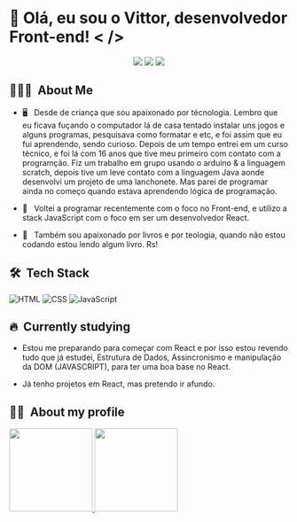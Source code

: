 
# 👋 Olá, eu sou o Vittor, desenvolvedor Front-end! < /> 

<p align="center">
<a href="https://instagram.com/vittor.emanoel1"><img src="https://img.shields.io/badge/-@vittor.emanoel1_-E4405F?style=flat-square&logo=Instagram&logoColor=white"/></a>
<a href="https://www.linkedin.com/in/vittor-emanoel-8971321b1/"><img src="https://img.shields.io/badge/-Vittor%20Emanoel%20-0077B5?style=flat-square&logo=Linkedin&logoColor=white"/></a>
<a href="mailto:vittore.dev@gmail.com"><img src="https://img.shields.io/badge/-vittore.dev@gmail.com-D14836?style=flat-square&logo=Gmail&logoColor=white"/></a>

</p>

<h2> 👨🏻‍💻 &nbsp;About Me </h2>

* 🖥 &nbsp; Desde de criança que sou apaixonado por técnologia. Lembro que eu ficava fuçando o computador lá de casa tentado instalar uns jogos e alguns programas, pesquisava como formatar e etc, e foi assim que eu fui aprendendo, sendo curioso. Depois de um tempo entrei em um curso técnico, e foi lá com 16 anos que tive meu primeiro com contato com a programção. Fiz um trabalho em grupo usando o arduino & a linguagem scratch, depois tive um leve contato com a linguagem Java aonde desenvolvi um projeto de uma lanchonete. Mas parei de programar ainda no começo quando estava aprendendo lógica de programação.

* 🚀 &nbsp; Voltei a programar recentemente com o foco no Front-end, e utilizo a stack JavaScript com o foco em ser um desenvolvedor React.

* 📖 &nbsp; Também sou apaixonado por livros e por teologia, quando não estou codando estou lendo algum livro. Rs!


<h2> 🛠 &nbsp;Tech Stack</h2>

![HTML](https://img.shields.io/badge/-HTML-333333?style=flat&logo=HTML5)
![CSS](https://img.shields.io/badge/-CSS-333333?style=flat&logo=CSS3&logoColor=1572B6)
![JavaScript](https://img.shields.io/badge/-JavaScript-333333?style=flat&logo=javascript)


<h2> 🔥 &nbsp;Currently studying </h2>
 
  * Estou me preparando para começar com React e por isso estou revendo tudo que já estudei, Estrutura de Dados, Assincronismo e manipulação da DOM (JAVASCRIPT), para ter uma boa base no React.

 * Já tenho projetos em React, mas pretendo ir afundo.
 

<h2> 🐱‍🏍 &nbsp;About my profile</h2>
<div >
  <a href="https://github.com/Vittor-Emanoel">
  <img height="150em" src="https://github-readme-stats.vercel.app/api?username=Vittor-Emanoel&show_icons=true&theme=default&include_all_commits=true&count_private=true"/>
  <img height="150em" src="https://github-readme-stats.vercel.app/api/top-langs/?username=Vittor-Emanoel&layout=compact&langs_count=7&theme=default"/>
</div>


##



 
</div>


